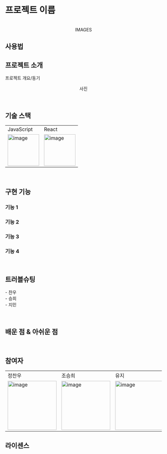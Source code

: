 # 프로젝트 이름

<p align="center">
  <br>
  IMAGES
  <br>
</p>

## 사용법

## 프로젝트 소개

<p align="justify">
프로젝트 개요/동기
</p>

<p align="center">
사진
</p>

<br>

## 기술 스택

<table>
  <tr>
    <td>JavaScript</td>
    <td>React</td>
   
  </tr>
  <tr>
    <td> <img width="101" alt="image" src="https://github.com/SOPKATHON-2/FrontEnd/assets/91375979/7773d87a-d383-4156-b27c-75fa7faa1346">  </td>
    <td> <img width="101" alt="image" src="https://github.com/SOPKATHON-2/FrontEnd/assets/91375979/225f946b-ad9d-4988-a490-2894031b3d43">  </td>
  </tr>
</table>

<br>

## 구현 기능

### 기능 1

### 기능 2

### 기능 3

### 기능 4

<br>

## 트러블슈팅

<p align="justify">
- 찬우<br>
- 승희<br>
- 지민<br>
</p>

<br>

## 배운 점 & 아쉬운 점

<p align="justify">

</p>

<br>


## 참여자

<table>
  <tr>
    <td>정찬우</td>
    <td>조승희</td>
    <td>유지</td>
  </tr>
  <tr>
    <td> <img width="157" alt="image" src="https://github.com/SOPKATHON-2/FrontEnd/assets/91375979/b1b988ff-0044-4126-be40-36c9c63f4303">  </td>
    <td> <img width="157" alt="image" src="https://github.com/SOPKATHON-2/FrontEnd/assets/91375979/b1b988ff-0044-4126-be40-36c9c63f4303">  </td>
    <td> <img width="157" alt="image" src="https://github.com/SOPKATHON-2/FrontEnd/assets/91375979/b1b988ff-0044-4126-be40-36c9c63f4303">  </td>
  </tr>
</table>

## 라이센스


